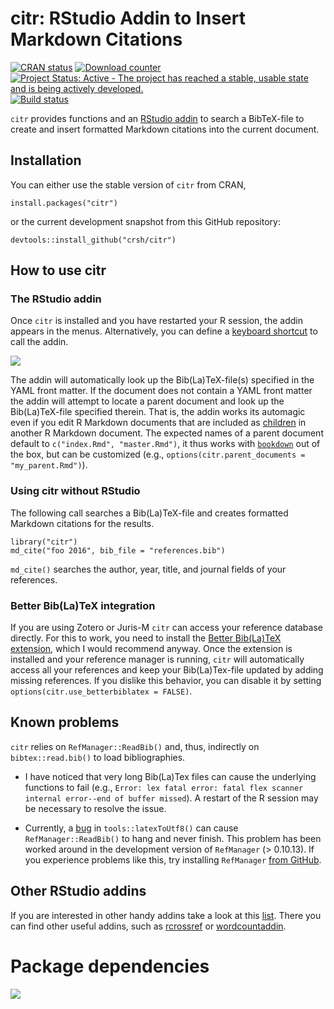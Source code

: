 citr: RStudio Addin to Insert Markdown Citations
================

[![CRAN status](http://www.r-pkg.org/badges/version/citr)](https://cran.r-project.org/package=citr) [![Download counter](http://cranlogs.r-pkg.org/badges/citr)](https://cran.r-project.org/package=citr) [![Project Status: Active - The project has reached a stable, usable state and is being actively developed.](http://www.repostatus.org/badges/latest/active.svg)](http://www.repostatus.org/#active) [![Build status](https://api.travis-ci.org/crsh/citr.svg?branch=master)](https://travis-ci.org/crsh/citr)

`citr` provides functions and an [RStudio addin](https://rstudio.github.io/rstudioaddins/) to search a BibTeX-file to create and insert formatted Markdown citations into the current document.

Installation
------------

You can either use the stable version of `citr` from CRAN,

``` {r}
install.packages("citr")
```

or the current development snapshot from this GitHub repository:

``` {r}
devtools::install_github("crsh/citr")
```

How to use citr
---------------

### The RStudio addin

Once `citr` is installed and you have restarted your R session, the addin appears in the menus. Alternatively, you can define a [keyboard shortcut](https://rstudio.github.io/rstudioaddins/#keyboard-shorcuts) to call the addin.

![](inst/images/addin_demo.gif)

The addin will automatically look up the Bib(La)TeX-file(s) specified in the YAML front matter. If the document does not contain a YAML front matter the addin will attempt to locate a parent document and look up the Bib(La)TeX-file specified therein. That is, the addin works its automagic even if you edit R Markdown documents that are included as [children](http://yihui.name/knitr/demo/child/) in another R Markdown document. The expected names of a parent document default to `c("index.Rmd", "master.Rmd")`, it thus works with [`bookdown`](https://bookdown.org/) out of the box, but can be customized (e.g., `options(citr.parent_documents = "my_parent.Rmd")`).

### Using citr without RStudio

The following call searches a Bib(La)TeX-file and creates formatted Markdown citations for the results.

``` {r}
library("citr")
md_cite("foo 2016", bib_file = "references.bib")
```

`md_cite()` searches the author, year, title, and journal fields of your references.

### Better Bib(La)TeX integration

If you are using Zotero or Juris-M `citr` can access your reference database directly. For this to work, you need to install the [Better Bib(La)TeX extension](https://github.com/retorquere/zotero-better-bibtex/wiki), which I would recommend anyway. Once the extension is installed and your reference manager is running, `citr` will automatically access all your references and keep your Bib(La)Tex-file updated by adding missing references. If you dislike this behavior, you can disable it by setting `options(citr.use_betterbiblatex = FALSE)`.

Known problems
--------------

`citr` relies on `RefManager::ReadBib()` and, thus, indirectly on `bibtex::read.bib()` to load bibliographies.

-   I have noticed that very long Bib(La)Tex files can cause the underlying functions to fail (e.g., `Error: lex fatal error: fatal flex scanner internal error--end of buffer missed`). A restart of the R session may be necessary to resolve the issue.

-   Currently, a [bug](https://github.com/mwmclean/RefManageR/issues/16) in `tools::latexToUtf8()` can cause `RefManager::ReadBib()` to hang and never finish. This problem has been worked around in the development version of `RefManager` (&gt; 0.10.13). If you experience problems like this, try installing `RefManager` [from GitHub](https://github.com/mwmclean/RefManageR).

Other RStudio addins
--------------------

If you are interested in other handy addins take a look at this [list](https://github.com/daattali/addinslist#readme). There you can find other useful addins, such as [rcrossref](https://github.com/ropensci/rcrossref) or [wordcountaddin](https://github.com/benmarwick/wordcountaddin).

Package dependencies
====================

![](README_files/figure-markdown_github/unnamed-chunk-1-1.png)
